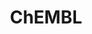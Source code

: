 ---
bigquery: https://console.cloud.google.com/bigquery?p=patents-public-data&d=ebi_chembl&page=dataset
citation: '"The ChEMBL database in 2017." Anna Gaulton, Anne Hersey, Michał Nowotka,
  A Patrícia Bento, Jon Chambers, David Mendez, Prudence Mutowo, Francis Atkinson,
  Louisa J Bellis, Elena Cibrián-Uhalte, Mark Davies, Nathan Dedman, Anneli Karlsson,
  María Paula Magariños, John P Overington, George Papadatos, Ines Smit, Andrew R
  Leach Nucleic acids Research (2017) 45 (Database Issue), D945-D954'
contributors: European Bioinformatics Institute
cost: None
description: ChEMBL Data is a manually curated database of small molecules used in
  drug discovery, including information about existing patented drugs.
documentation: 'schema: https://www.ebi.ac.uk/chembl/db_schema


  '
last_edit: 04/13/2022, 04:04:58
location: https://console.cloud.google.com/marketplace/product/google_patents_public_datasets/chembl
maintained_by: EMBL-EBI, an outstation of European Molecular Biology Laboratory
related_publications: '

  ChEMBL: towards direct deposition of bioassay data.


  Mendez D, Gaulton A, Bento AP, Chambers J, De Veij M, Félix E, Magariños MP, Mosquera
  JF, Mutowo P, Nowotka M, Gordillo-Marañón M, Hunter F, Junco L, Mugumbate G, Rodriguez-Lopez
  M, Atkinson F, Bosc N, Radoux CJ, Segura-Cabrera A, Hersey A, Leach AR.


  — Nucleic Acids Res. 2019; 47(D1):D930-D940. doi: 10.1093/nar/gky1075

  '
schema_fields:
- downgraded
- annotation
- parent_molregno
- component_id
- structure_type
- clo_id
- standard_inchi
- standard_text_value
- qed_weighted
- mesh_id
- topical
- standard_inchi_key
- bao_endpoint
- ad_type
- published_value
- comp_go_id
- ref_url
- tid_fixed
- title
- irac_class_id
- met_comment
- ddd_admr
- mechanism_of_action
- usan_substem
- level1_description
- potential_duplicate
- warning_id
- comments
- full_molformula
- authors
- activity_count
- availability_type
- warning_year
- le
- issue
- frac_class_id
- substrate_record_id
- withdrawn_flag
- domain_description
- ref_id
- path
- major_class
- warnref_id
- parent_id
- mc_target_accession
- standard_type
- innovator_company
- synonyms
- src_assay_id
- l7
- warning_class
- bao_id
- enzyme_tid
- go_id
- irac_code
- standard_value
- route
- log_id
- confidence_score
- dosage_form
- ddd_value
- data_validity_comment
- parenteral
- relationship
- sitecomp_id
- alert_name
- idx
- qudt_units
- sei
- standard_upper_value
- molregno
- curated_by
- assay_strain
- smid
- assay_test_type
- who_extra
- definition
- source
- level2_description
- activity_comment
- uberon_id
- toid
- label
- patent_use_code
- published_relation
- cidx
- usan_stem_id
- related_tid
- curation_comment
- canonical_smiles
- drug_record_id
- atc_code
- assay_category
- value
- subgroup
- sequence_md5sum
- site_name
- assay_organism
- units
- site_residues
- level1
- cx_most_bpka
- variant_id
- standard_relation
- pathway_key
- site_id
- rtb
- met_conversion
- patent_expire_date
- aspect
- entity_type
- l8
- accession
- approval_date
- ingredient
- domain_name
- sequence
- ref_type
- usan_stem_definition
- src_id
- chebi_par_id
- mutation
- parameter_value
- mechanism_comment
- aromatic_rings
- strength
- lle
- assay_class_id
- patent_id
- uo_units
- level5
- hba_lipinski
- cl_lincs_id
- efo_id
- who_name
- mc_target_type
- mc_organism
- level4
- start_position
- psa
- company
- confidence
- name
- nda_type
- bei
- compound_key
- src_compound_id
- co_stem_id
- first_approval
- tid
- binding_site_comment
- doc_id
- hba
- withdrawn_country
- cx_logd
- enzyme_name
- alert_id
- l3
- stem_class
- normal_range_min
- previous_company
- cell_id
- res_stem_id
- molecule_type
- type
- warning_country
- ddd_id
- activity_id
- doi
- stat
- assay_desc
- comp_class_id
- cpd_str_alert_id
- withdrawn_class
- num_lipinski_ro5_violations
- protein_class_desc
- compsyn_id
- set_name
- disease_efficacy
- patent_no
- rgid
- acd_logp
- hbd
- metref_id
- indication_class
- cell_ontology_id
- l2
- pubmed_id
- pchembl_value
- tax_id
- level2
- caloha_id
- as_id
- targcomp_id
- ridx
- level3_description
- abstract
- tbl
- component_type
- formulation_id
- inorganic_flag
- molsyn_id
- orig_description
- bto_id
- publication_number
- domain_id
- acd_logd
- biocomp_id
- chirality
- entity_id
- doc_type
- mol_frac_id
- compound_name
- prod_pat_id
- published_type
- predbind_id
- description
- cx_logp
- efo_term
- cell_source_organism
- target_desc
- alert_set_id
- prodrug
- frac_code
- source_domain_id
- usan_stem
- assay_param_id
- src_short_name
- research_stem
- stem
- alogp
- end_position
- met_id
- short_name
- l4
- relation
- parameter_type
- usan_year
- priority
- acd_most_apka
- targrel_id
- domain_type
- assay_id
- pref_name
- metabolite_record_id
- oral
- polymer_flag
- homologue
- parent_go_id
- assay_source
- mecref_id
- updated_on
- record_id
- acd_most_bpka
- level3
- protclasssyn_id
- ap_id
- num_ro5_violations
- journal
- action_type
- job_id
- ass_cls_map_id
- result_flag
- molecular_species
- creation_date
- cellosaurus_id
- mec_id
- relationship_type
- standard_units
- drugind_id
- active_molregno
- hrac_code
- full_mwt
- isoform
- std_act_id
- l5
- actsm_id
- species_group_flag
- selectivity_comment
- db_version
- molecular_mechanism
- hbd_lipinski
- first_page
- relationship_desc
- submission_date
- applicant_full_name
- country
- mesh_heading
- l1
- withdrawn_year
- mc_tax_id
- product_id
- max_phase_for_ind
- mw_freebase
- target_mapping
- mol_atc_id
- ro3_pass
- assay_cell_type
- component_synonym
- active_ingredient
- text_value
- mol_hrac_id
- volume
- last_page
- assay_subcellular_fraction
- smarts
- db_source
- drug_product_flag
- upper_value
- trade_name
- withdrawn_reason
- parent_type
- cell_source_tax_id
- compd_id
- last_active
- warning_description
- hrac_class_id
- indref_id
- mol_irac_id
- protein_class_id
- mw_monoisotopic
- black_box_warning
- warning_type
- class_level
- natural_product
- oc_id
- class_type
- assay_type
- helm_notation
- dosed_ingredient
- organism
- cell_name
- first_in_class
- standard_flag
- max_phase
- year
- tissue_id
- status
- cx_most_apka
- drug_substance_flag
- aidx
- chembl_id
- delist_flag
- num_alerts
- published_units
- cell_description
- bao_format
- pathway_id
- ddd_units
- target_type
- updated_by
- level4_description
- direct_interaction
- mc_target_name
- src_description
- assay_tissue
- normal_range_max
- version
- molfile
- syn_type
- therapeutic_flag
- assay_tax_id
- ddd_comment
- heavy_atoms
- protein_class_synonym
- prediction_method
- l6
- cell_source_tissue
shortname: chembl
tags:
- biotechnology
- health
- chemical
- bioinformatics
- medical
terms_of_use: CC BY-SA 3.0
title: ChEMBL
uuid: e232a192-965c-4ec9-904c-155b6dfe56c5
---